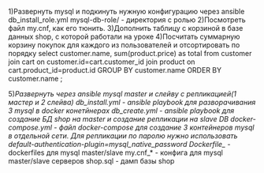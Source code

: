 1)Развернуть mysql и подкинуть нужную конфигурацию через ansible
        db_install_role.yml
	mysql-db-role/ - директория с ролью
2)Посмотреть файл my.cnf, как его тюнить.
3)Дополнить таблицу с корзиной в базе данных shop, с которой работали на уроке
4)Посчитать суммарную корзину покупок для каждого из пользователей и отсортировать по порядку
select customer.name, sum(product.price) as total  from customer join cart on customer.id=cart.customer_id join product on cart.product_id=product.id GROUP BY customer.name ORDER BY customer.name ; 

5)*Развернуть через ansible mysql master и слейву с репликацией(1 мастер и 2 слейва)
        db_install.yml - ansible playbook для разворачивания 3 mysql в docker конетйнерах
	db_create.yml - ansible playbook для создание БД shop на master и создание репликации на slave DB 
	docker-compose.yml - файл docker-compose для создание 3 контейнеров mysql в отдельной сети. 
	                     Для репликации по паролю нужно использовать default-authentication-plugin=mysql_native_password
        Dockerfile_* - dockerfiles для mysql master/slave 
	my.cnf_* - конфига для mysql master/slave серверов
	shop.sql - дамп базы shop 
